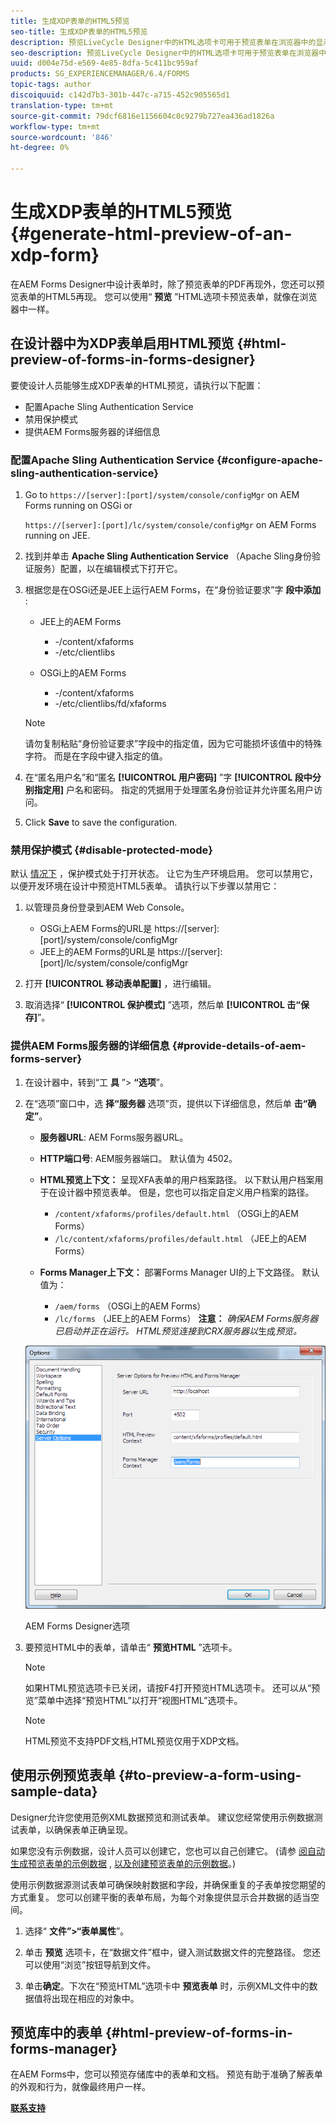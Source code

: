 ```yaml
---
title: 生成XDP表单的HTML5预览
seo-title: 生成XDP表单的HTML5预览
description: 预览LiveCycle Designer中的HTML选项卡可用于预览表单在浏览器中的显示效果。
seo-description: 预览LiveCycle Designer中的HTML选项卡可用于预览表单在浏览器中的显示效果。
uuid: d004e75d-e569-4e85-8dfa-5c411bc959af
products: SG_EXPERIENCEMANAGER/6.4/FORMS
topic-tags: author
discoiquuid: c142d7b3-301b-447c-a715-452c905565d1
translation-type: tm+mt
source-git-commit: 79dcf6816e1156604c0c9279b727ea436ad1826a
workflow-type: tm+mt
source-wordcount: '846'
ht-degree: 0%

---
```



# 生成XDP表单的HTML5预览 {#generate-html-preview-of-an-xdp-form}

在AEM Forms Designer中设计表单时，除了预览表单的PDF再现外，您还可以预览表单的HTML5再现。 您可以使用“ **预览** ”HTML选项卡预览表单，就像在浏览器中一样。

## 在设计器中为XDP表单启用HTML预览 {#html-preview-of-forms-in-forms-designer}

要使设计人员能够生成XDP表单的HTML预览，请执行以下配置：

* 配置Apache Sling Authentication Service
* 禁用保护模式
* 提供AEM Forms服务器的详细信息

### 配置Apache Sling Authentication Service {#configure-apache-sling-authentication-service}

1. Go to `https://[server]:[port]/system/console/configMgr` on AEM Forms running on OSGi or  

   `https://[server]:[port]/lc/system/console/configMgr` on AEM Forms running on JEE.

1. 找到并单击 **Apache Sling Authentication Service** （Apache Sling身份验证服务）配置，以在编辑模式下打开它。

1. 根据您是在OSGi还是JEE上运行AEM Forms，在“身份验证要求”字 **段中添加** :

   * JEE上的AEM Forms

      * -/content/xfaforms
      * -/etc/clientlibs
   * OSGi上的AEM Forms

      * -/content/xfaforms
      * -/etc/clientlibs/fd/xfaforms
   >[!NOTE]
   >
   >请勿复制粘贴“身份验证要求”字段中的指定值，因为它可能损坏该值中的特殊字符。 而是在字段中键入指定的值。

1. 在“匿名用户名”和“匿名 **[!UICONTROL 用户密码]** ”字 **[!UICONTROL 段中分别指定用]** 户名和密码。 指定的凭据用于处理匿名身份验证并允许匿名用户访问。
1. Click **Save** to save the configuration.

### 禁用保护模式 {#disable-protected-mode}

默认 [情况下](/help/forms/using/get-xdp-pdf-documents-aem.md) ，保护模式处于打开状态。 让它为生产环境启用。 您可以禁用它，以便开发环境在设计中预览HTML5表单。 请执行以下步骤以禁用它：

1. 以管理员身份登录到AEM Web Console。

   * OSGi上AEM Forms的URL是 https://[server]:[port]/system/console/configMgr
   * JEE上的AEM Forms的URL是 https://[server]:[port]/lc/system/console/configMgr

1. 打开 **[!UICONTROL 移动表单配置]** ，进行编辑。
1. 取消选择“ **[!UICONTROL 保护模式]** ”选项，然后单 **[!UICONTROL 击“保存]**”。

### 提供AEM Forms服务器的详细信息 {#provide-details-of-aem-forms-server}

1. 在设计器中，转到“工 **具** ”> **“选项**”。
1. 在“选项”窗口中，选 **择“服务器** 选项”页，提供以下详细信息，然后单 **击“确定”**。

   * **服务器URL**: AEM Forms服务器URL。
   * **HTTP端口号**: AEM服务器端口。 默认值为 4502。
   * **HTML预览上下文：** 呈现XFA表单的用户档案路径。 以下默认用户档案用于在设计器中预览表单。 但是，您也可以指定自定义用户档案的路径。

      * `/content/xfaforms/profiles/default.html` （OSGi上的AEM Forms）
      * `/lc/content/xfaforms/profiles/default.html` （JEE上的AEM Forms）
   * **Forms Manager上下文：** 部署Forms Manager UI的上下文路径。 默认值为：

      * `/aem/forms` （OSGi上的AEM Forms）
      * `/lc/forms` （JEE上的AEM Forms）
   **注意：** *确保AEM Forms服务器已启动并正在运行。 HTML预览连接到CRX服务器以*&#x200B;生成&#x200B;*预览。*

   ![AEM Forms Designer选项 ](assets/server_options.png)

   AEM Forms Designer选项

1. 要预览HTML中的表单，请单击“ **预览HTML** ”选项卡。

   >[!NOTE]
   >
   >如果HTML预览选项卡已关闭，请按F4打开预览HTML选项卡。 还可以从“预览”菜单中选择“预览HTML”以打开“视图HTML”选项卡。

   >[!NOTE]
   >
   >HTML预览不支持PDF文档,HTML预览仅用于XDP文档。

## 使用示例预览表单 {#to-preview-a-form-using-sample-data}

Designer允许您使用范例XML数据预览和测试表单。 建议您经常使用示例数据测试表单，以确保表单正确呈现。

如果您没有示例数据，设计人员可以创建它，您也可以自己创建它。 (请参 [阅自动生成预览表单的示例数据](https://help.adobe.com/en_US/AEMForms/6.1/DesignerHelp/WS107c29ade9134a2c136ae6f212a1f379c94-8000.2.html#WS92d06802c76abadb-728f46ac129b395660c-7efe.2) , [以及创建预览表单的示例数据](https://help.adobe.com/en_US/AEMForms/6.1/DesignerHelp/WS107c29ade9134a2c136ae6f212a1f379c94-8000.2.html#WS92d06802c76abadb-728f46ac129b395660c-7eff.2)。)

使用示例数据源测试表单可确保映射数据和字段，并确保重复的子表单按您期望的方式重复。 您可以创建平衡的表单布局，为每个对象提供显示合并数据的适当空间。

1. 选择“ **文件”>“表单属性**”。

1. 单击 **预览** 选项卡，在“数据文件”框中，键入测试数据文件的完整路径。 您还可以使用“浏览”按钮导航到文件。

1. 单击&#x200B;**确定**。下次在“预览HTML”选项卡中 **预览表单** 时，示例XML文件中的数据值将出现在相应的对象中。

## 预览库中的表单 {#html-preview-of-forms-in-forms-manager}

在AEM Forms中，您可以预览存储库中的表单和文档。 预览有助于准确了解表单的外观和行为，就像最终用户一样。

[**联系支持&#x200B;**](https://www.adobe.com/account/sign-in.supportportal.html)
